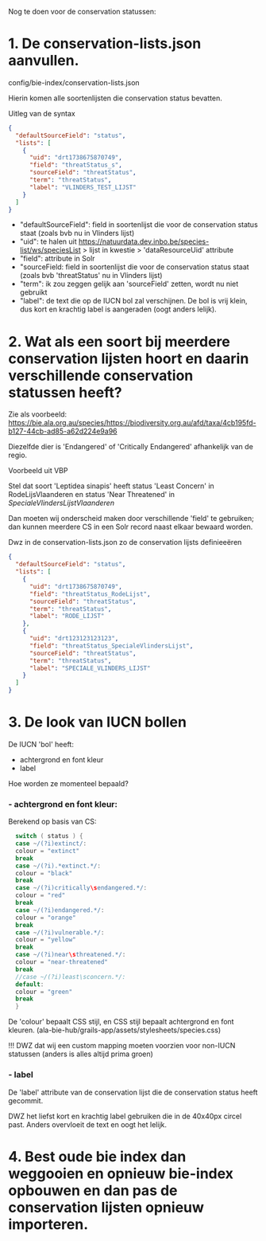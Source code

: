 Nog te doen voor de conservation statussen:

# 1. De conservation-lists.json aanvullen.

config/bie-index/conservation-lists.json

Hierin komen alle soortenlijsten die conservation status bevatten.

Uitleg van de syntax

```json lines
{
  "defaultSourceField": "status",
  "lists": [
    {
      "uid": "drt1738675870749",
      "field": "threatStatus_s",
      "sourceField": "threatStatus",
      "term": "threatStatus",
      "label": "VLINDERS_TEST_LIJST"
    }
  ]
}
```

* "defaultSourceField": field in soortenlijst die voor de conservation status staat (zoals bvb nu in Vlinders lijst)
* "uid": te halen uit https://natuurdata.dev.inbo.be/species-list/ws/speciesList > lijst in kwestie > 'dataResourceUid' attribute
* "field": attribute in Solr
* "sourceField: field in soortenlijst die voor de conservation status staat (zoals bvb 'threatStatus' nu in Vlinders lijst)
* "term": ik zou zeggen gelijk aan 'sourceField' zetten, wordt nu niet gebruikt
* "label": de text die op de IUCN bol zal verschijnen. De bol is vrij klein, dus kort en krachtig label is aangeraden (oogt anders lelijk).

# 2. Wat als een soort bij meerdere conservation lijsten hoort en daarin verschillende conservation statussen heeft?

Zie als voorbeeld: https://bie.ala.org.au/species/https://biodiversity.org.au/afd/taxa/4cb195fd-b127-44cb-ad85-a62d224e9a96

Diezelfde dier is 'Endangered' of 'Critically Endangered' afhankelijk van de regio.

Voorbeeld uit VBP

Stel dat soort 'Leptidea sinapis' heeft status 'Least Concern' in RodeLijsVlaanderen en status 'Near Threatened' in _SpecialeVlindersLijstVlaanderen_

Dan moeten wij onderscheid maken door verschillende 'field' te gebruiken; dan kunnen meerdere CS in een Solr record naast elkaar bewaard worden.

Dwz in de conservation-lists.json zo de conservation lijsts definieeëren

```json lines
{
  "defaultSourceField": "status",
  "lists": [
    {
      "uid": "drt1738675870749",
      "field": "threatStatus_RodeLijst",
      "sourceField": "threatStatus",
      "term": "threatStatus",
      "label": "RODE_LIJST"
    },
    {
      "uid": "drt123123123123",
      "field": "threatStatus_SpecialeVlindersLijst",
      "sourceField": "threatStatus",
      "term": "threatStatus",
      "label": "SPECIALE_VLINDERS_LIJST"
    }
  ]
}
```

# 3. De look van IUCN bollen

De IUCN 'bol' heeft:

* achtergrond en font kleur
* label

Hoe worden ze momenteel bepaald?

### - achtergrond en font kleur:
  Berekend op basis van CS:
```groovy
  switch ( status ) {
  case ~/(?i)extinct/:
  colour = "extinct"
  break
  case ~/(?i).*extinct.*/:
  colour = "black"
  break
  case ~/(?i)critically\sendangered.*/:
  colour = "red"
  break
  case ~/(?i)endangered.*/:
  colour = "orange"
  break
  case ~/(?i)vulnerable.*/:
  colour = "yellow"
  break
  case ~/(?i)near\sthreatened.*/:
  colour = "near-threatened"
  break
  //case ~/(?i)least\sconcern.*/:
  default:
  colour = "green"
  break
  }
```

De 'colour' bepaalt CSS stijl, en CSS stijl bepaalt achtergrond en font kleuren. (ala-bie-hub/grails-app/assets/stylesheets/species.css)

!!! DWZ dat wij een custom mapping moeten voorzien voor non-IUCN statussen (anders is alles altijd prima groen)

### - label

De 'label' attribute van de conservation lijst die de conservation status heeft gecommit.

DWZ het liefst kort en krachtig label gebruiken die in de 40x40px circel past. Anders overvloeit de text en oogt het lelijk.

# 4. Best oude bie index dan weggooien en opnieuw bie-index opbouwen en dan pas de conservation lijsten opnieuw importeren.




